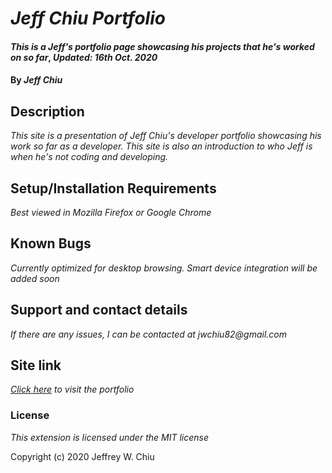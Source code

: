 # _Jeff Chiu Portfolio_

#### _This is a Jeff's portfolio page showcasing his projects that he's worked on so far_, _Updated: 16th Oct. 2020_

#### By _**Jeff Chiu**_

## Description

_This site is a presentation of Jeff Chiu's developer portfolio showcasing his work so far as a developer.  This site is also an introduction to who Jeff is when he's not coding and developing._

## Setup/Installation Requirements

_Best viewed in Mozilla Firefox or Google Chrome_

## Known Bugs

_Currently optimized for desktop browsing.  Smart device integration will be added soon_

## Support and contact details

_If there are any issues, I can be contacted at jwchiu82@gmail.com_

## Site link

_[Click here](https://github.com/jeffchiudev/portfolio-landing-page) to visit the portfolio_

### License

_This extension is licensed under the MIT license_

Copyright (c) 2020 Jeffrey W. Chiu